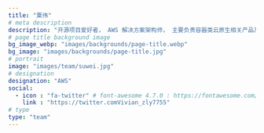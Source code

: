 ```yaml
---
title: "粟伟"
# meta description
description: "开源项目爱好者， AWS 解决方案架构师， 主要负责容器类云原生相关产品及服务, 具有丰富的公有云经验。"
# page title background image
bg_image_webp: "images/backgrounds/page-title.webp"
bg_image: "images/backgrounds/page-title.jpg"
# portrait
image: "images/team/suwei.jpg"
# designation
designation: "AWS"
social:
  - icon : "fa-twitter" # font-awesome 4.7.0 : https://fontawesome.com/v4.7.0/icons/
    link : "https://twitter.comVivian_zly7755"
# type
type: "team"
---
```



